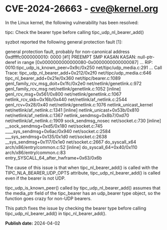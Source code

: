 # CVE-2024-26663 - cve@kernel.org

In the Linux kernel, the following vulnerability has been resolved:

tipc: Check the bearer type before calling tipc_udp_nl_bearer_add()

syzbot reported the following general protection fault [1]:

general protection fault, probably for non-canonical address 0xdffffc0000000010: 0000 [#1] PREEMPT SMP KASAN
KASAN: null-ptr-deref in range [0x0000000000000080-0x0000000000000087]
...
RIP: 0010:tipc_udp_is_known_peer+0x9c/0x250 net/tipc/udp_media.c:291
...
Call Trace:
 <TASK>
 tipc_udp_nl_bearer_add+0x212/0x2f0 net/tipc/udp_media.c:646
 tipc_nl_bearer_add+0x21e/0x360 net/tipc/bearer.c:1089
 genl_family_rcv_msg_doit+0x1fc/0x2e0 net/netlink/genetlink.c:972
 genl_family_rcv_msg net/netlink/genetlink.c:1052 [inline]
 genl_rcv_msg+0x561/0x800 net/netlink/genetlink.c:1067
 netlink_rcv_skb+0x16b/0x440 net/netlink/af_netlink.c:2544
 genl_rcv+0x28/0x40 net/netlink/genetlink.c:1076
 netlink_unicast_kernel net/netlink/af_netlink.c:1341 [inline]
 netlink_unicast+0x53b/0x810 net/netlink/af_netlink.c:1367
 netlink_sendmsg+0x8b7/0xd70 net/netlink/af_netlink.c:1909
 sock_sendmsg_nosec net/socket.c:730 [inline]
 __sock_sendmsg+0xd5/0x180 net/socket.c:745
 ____sys_sendmsg+0x6ac/0x940 net/socket.c:2584
 ___sys_sendmsg+0x135/0x1d0 net/socket.c:2638
 __sys_sendmsg+0x117/0x1e0 net/socket.c:2667
 do_syscall_x64 arch/x86/entry/common.c:52 [inline]
 do_syscall_64+0x40/0x110 arch/x86/entry/common.c:83
 entry_SYSCALL_64_after_hwframe+0x63/0x6b

The cause of this issue is that when tipc_nl_bearer_add() is called with
the TIPC_NLA_BEARER_UDP_OPTS attribute, tipc_udp_nl_bearer_add() is called
even if the bearer is not UDP.

tipc_udp_is_known_peer() called by tipc_udp_nl_bearer_add() assumes that
the media_ptr field of the tipc_bearer has an udp_bearer type object, so
the function goes crazy for non-UDP bearers.

This patch fixes the issue by checking the bearer type before calling
tipc_udp_nl_bearer_add() in tipc_nl_bearer_add().

**Publish date:** 2024-04-02
